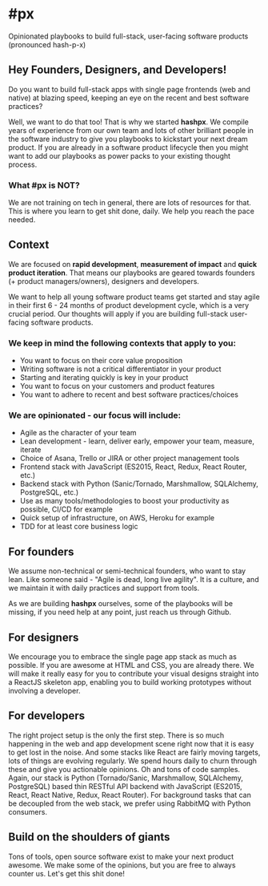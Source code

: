 # #px
Opinionated playbooks to build full-stack, user-facing software products (pronounced hash-p-x)

## Hey Founders, Designers, and Developers!
Do you want to build full-stack apps with single page frontends (web and native) at blazing speed, keeping an eye on the recent and best software practices?

Well, we want to do that too! That is why we started **hashpx**. We compile years of experience from our own team and lots of other brilliant people in the software industry to give you playbooks to kickstart your next dream product. If you are already in a software product lifecycle then you might want to add our playbooks as power packs to your existing thought process.

### What #px is NOT?
We are not training on tech in general, there are lots of resources for that. This is where you learn to get shit done, daily. We help you reach the pace needed.

## Context
We are focused on **rapid development**, **measurement of impact** and **quick product iteration**. That means our playbooks are geared towards founders (+ product managers/owners), designers and developers.

We want to help all young software product teams get started and stay agile in their first 6 - 24 months of product development cycle, which is a very crucial period. Our thoughts will apply if you are building full-stack user-facing software products.



### We keep in mind the following contexts that apply to you:
- You want to focus on their core value proposition
- Writing software is not a critical differentiator in your product
- Starting and iterating quickly is key in your product
- You want to focus on your customers and product features
- You want to adhere to recent and best software practices/choices

### We are opinionated - our focus will include:
- Agile as the character of your team
- Lean development - learn, deliver early, empower your team, measure, iterate
- Choice of Asana, Trello or JIRA or other project management tools
- Frontend stack with JavaScript (ES2015, React, Redux, React Router, etc.)
- Backend stack with Python (Sanic/Tornado, Marshmallow, SQLAlchemy, PostgreSQL, etc.)
- Use as many tools/methodologies to boost your productivity as possible, CI/CD for example
- Quick setup of infrastructure, on AWS, Heroku for example
- TDD for at least core business logic

## For founders
We assume non-technical or semi-technical founders, who want to stay lean. Like someone said - "Agile is dead, long live agility". It is a culture, and we maintain it with daily practices and support from tools.

As we are building **hashpx** ourselves, some of the playbooks will be missing, if you need help at any point, just reach us through Github.

## For designers
We encourage you to embrace the single page app stack as much as possible. If you are awesome at HTML and CSS, you are already there. We will make it really easy for you to contribute your visual designs straight into a ReactJS skeleton app, enabling you to build working prototypes without involving a developer.

## For developers
The right project setup is the only the first step. There is so much happening in the web and app development scene right now that it is easy to get lost in the noise. And some stacks like React are fairly moving targets, lots of things are evolving regularly. We spend hours daily to churn through these and give you actionable opinions. Oh and tons of code samples. Again, our stack is Python (Tornado/Sanic, Marshmallow, SQLAlchemy, PostgreSQL) based thin RESTful API backend with JavaScript (ES2015, React, React Native, Redux, React Router). For background tasks that can be decoupled from the web stack, we prefer using RabbitMQ with Python consumers.

## Build on the shoulders of giants
Tons of tools, open source software exist to make your next product awesome. We make some of the opinions, but you are free to always counter us. Let's get this shit done!
